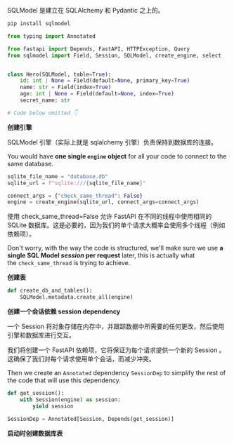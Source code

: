 SQLModel 是建立在 SQLAlchemy 和 Pydantic 之上的。

```bash
pip install sqlmodel
```

```python
from typing import Annotated

from fastapi import Depends, FastAPI, HTTPException, Query
from sqlmodel import Field, Session, SQLModel, create_engine, select


class Hero(SQLModel, table=True):
    id: int | None = Field(default=None, primary_key=True)
    name: str = Field(index=True)
    age: int | None = Field(default=None, index=True)
    secret_name: str

# Code below omitted 👇
```

**创建引擎**

SQLModel 引擎（实际上就是 sqlalchemy 引擎）负责保持到数据库的连接。

You would have **one single `engine` object** for all your code to connect to the same database.

```python
sqlite_file_name = "database.db"
sqlite_url = f"sqlite:///{sqlite_file_name}"

connect_args = {"check_same_thread": False}
engine = create_engine(sqlite_url, connect_args=connect_args)
```

使用 check_same_thread=False 允许 FastAPI 在不同的线程中使用相同的 SQLite 数据库。这是必要的，因为我们的单个请求大概率会使用多个线程（例如依赖项）。

Don't worry, with the way the code is structured, we'll make sure we use **a single SQL Model _session_ per request** later, this is actually what the `check_same_thread` is trying to achieve.

**创建表**

```python
def create_db_and_tables():
	SQLModel.metadata.create_all(engine)
```

**创建一个会话依赖 session dependency**

一个 Session 将对象存储在内存中，并跟踪数据中所需要的任何更改，然后使用引擎和数据库进行交互。

我们将创建一个 FastAPI 依赖项，它将保证为每个请求提供一个新的 Session 。这确保了我们对每个请求使用单个会话，而减少冲突。

Then we create an `Annotated` dependency `SessionDep` to simplify the rest of the code that will use this dependency.

```python
def get_session():
	with Session(engine) as session:
		yield session

SessionDep = Annotated[Session, Depends(get_session)]
```

**启动时创建数据库表**

